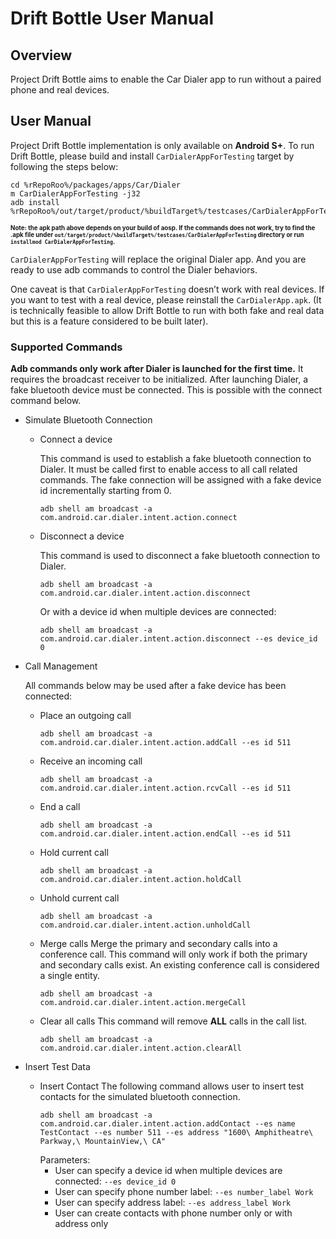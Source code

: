 # Drift Bottle User Manual

## Overview
Project Drift Bottle aims to enable the Car Dialer app to run without a paired phone and real
devices.

## User Manual
Project Drift Bottle implementation is only available on **Android S+**. To run Drift Bottle, please
build and install `CarDialerAppForTesting` target by following the steps below:

```
cd %rRepoRoo%/packages/apps/Car/Dialer
m CarDialerAppForTesting -j32
adb install %rRepoRoo%/out/target/product/%buildTarget%/testcases/CarDialerAppForTesting/arm64/CarDialerAppForTesting.apk
```
**<sub><sup>Note: the apk path above depends on your build of aosp. If the commands does not work,
try to find the .apk file under `out/target/product/%buildTarget%/testcases/CarDialerAppForTesting`
directory or run `installmod CarDialerAppForTesting`.</sup></sub>**

`CarDialerAppForTesting` will replace the original Dialer app. And you are ready to use adb commands
to control the Dialer behaviors.

One caveat is that `CarDialerAppForTesting` doesn’t work with real devices. If you want to test with
a real device, please reinstall the `CarDialerApp.apk`. (It is technically feasible to allow
Drift Bottle to run with both fake and real data but this is a feature considered to be built
later).

### Supported Commands
**Adb commands only work after Dialer is launched for the first time.** It requires the broadcast
receiver to be initialized. After launching Dialer, a fake bluetooth device must be connected. This
is possible with the connect command below.

* Simulate Bluetooth Connection
  * Connect a device

    This command is used to establish a fake bluetooth connection to Dialer. It must be called first
    to enable access to all call related commands. The fake connection will be assigned with a fake
    device id incrementally starting from 0.
    ```
    adb shell am broadcast -a com.android.car.dialer.intent.action.connect
    ```

  * Disconnect a device

    This command is used to disconnect a fake bluetooth connection to Dialer.
    ```
    adb shell am broadcast -a com.android.car.dialer.intent.action.disconnect
    ```
    Or with a device id when multiple devices are connected:
    ```
    adb shell am broadcast -a com.android.car.dialer.intent.action.disconnect --es device_id 0
    ```

* Call Management

  All commands below may be used after a fake device has been connected:
    * Place an outgoing call
      ```
      adb shell am broadcast -a com.android.car.dialer.intent.action.addCall --es id 511
      ```
    * Receive an incoming call
      ```
      adb shell am broadcast -a com.android.car.dialer.intent.action.rcvCall --es id 511
      ```
    * End a call
      ```
      adb shell am broadcast -a com.android.car.dialer.intent.action.endCall --es id 511
      ```
    * Hold current call
      ```
      adb shell am broadcast -a com.android.car.dialer.intent.action.holdCall
      ```
    * Unhold current call
      ```
      adb shell am broadcast -a com.android.car.dialer.intent.action.unholdCall
      ```
    * Merge calls
      Merge the primary and secondary calls into a conference call. This command will only work if
      both the primary and secondary calls exist. An existing conference call is considered a
      single entity.
      ```
      adb shell am broadcast -a com.android.car.dialer.intent.action.mergeCall
      ```
    * Clear all calls
      This command will remove **ALL** calls in the call list.
      ```
      adb shell am broadcast -a com.android.car.dialer.intent.action.clearAll
      ```
* Insert Test Data
  * Insert Contact
    The following command allows user to insert test contacts for the simulated bluetooth
    connection.
    ```
    adb shell am broadcast -a com.android.car.dialer.intent.action.addContact --es name
    TestContact --es number 511 --es address "1600\ Amphitheatre\ Parkway,\ MountainView,\ CA"
    ```
    Parameters:
    * User can specify a device id when multiple devices are connected: `--es device_id 0`
    * User can specify phone number label: `--es number_label Work`
    * User can specify address label: `--es address_label Work`
    * User can create contacts with phone number only or with address only
